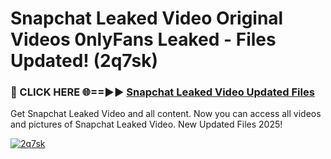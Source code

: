 # Snapchat Leaked Video Original Videos 0nlyFans Leaked - Files Updated! (2q7sk)

<h3>🔴 CLICK HERE 🌐==►► <a href="https://tinyurl.com/x26r9saj" rel="nofollow">Snapchat Leaked Video Updated Files</a></h3>

Get Snapchat Leaked Video and all content. Now you can access all videos and pictures of Snapchat Leaked Video. New Updated Files 2025!

[![2q7sk](https://i.imgur.com/LkgZPqh.gif)](https://tinyurl.com/x26r9saj)
